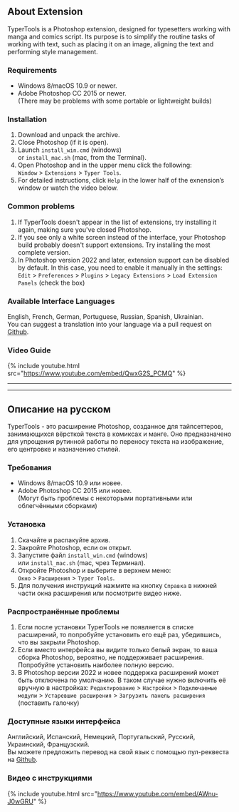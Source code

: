 ## About Extension

TyperTools is a Photoshop extension, designed for typesetters working with manga and comics script. Its purpose is to simplify the routine tasks of working with text, such as placing it on an image, aligning the text and performing style management.

### Requirements

* Windows 8/macOS 10.9 or newer.
* Adobe Photoshop CC 2015 or newer.  
(There may be problems with some portable or lightweight builds)

### Installation

1. Download and unpack the archive.
2. Close Photoshop (if it is open).
3. Launch ``install_win.cmd`` (windows)  
or ``install_mac.sh`` (mac, from the Terminal).
4. Open Photoshop and in the upper menu click the following:  
``Window`` > ``Extensions`` > ``Typer Tools``.
5. For detailed instructions, click ``Help`` in the lower half of the exnension’s window or watch the video below.

### Common problems

1. If TyperTools doesn't appear in the list of extensions, try installing it again, making sure you've closed Photoshop.
2. If you see only a white screen instead of the interface, your Photoshop build probably doesn't support extensions. Try installing the most complete version.
3. In Photoshop version 2022 and later, extension support can be disabled by default. In this case, you need to enable it manually in the settings:
``Edit`` > ``Preferences`` > ``Plugins`` > ``Legacy Extensions`` > ``Load Extension Panels`` (check the box)

### Available Interface Languages

English, French, German, Portuguese, Russian, Spanish, Ukrainian.  
You can suggest a translation into your language via a pull request on [Github](https://github.com/Swirt/typertools-src).

### Video Guide

{% include youtube.html src="https://www.youtube.com/embed/QwxG2S_PCMQ" %}


---
---

## Описание на русском

TyperTools - это расширение Photoshop, созданное для тайпсеттеров, занимающихся вёрсткой текста в комиксах и манге. Оно предназначено для упрощения рутинной работы по переносу текста на изображение, его центровке и назначению стилей.

### Требования

* Windows 8/macOS 10.9 или новее.
* Adobe Photoshop CC 2015 или новее.  
(Могут быть проблемы с некоторыми портативными или облегчёнными сборками)

### Установка

1. Скачайте и распакуйте архив.
2. Закройте Photoshop, если он открыт.
3. Запустите файл ``install_win.cmd`` (windows)  
или ``install_mac.sh`` (mac, чрез Терминал).
4. Откройте Photoshop и выберите в верхнем меню:  
``Окно`` > ``Расширения`` > ``Typer Tools``.
5. Для получения инструкций нажмите на кнопку ``Справка`` в нижней части окна расширения или посмотрите видео ниже.

### Распространённые проблемы

1. Если после установки TyperTools не появляется в списке расширений, то попробуйте установить его ещё раз, убедившись, что вы закрыли Photoshop.
2. Если вместо интерфейса вы видите только белый экран, то ваша сборка Photoshop, вероятно, не поддерживает расширения. Попробуйте установить наиболее полную версию.
3. В Photoshop версии 2022 и новее поддержка расширений может быть отключена по умолчанию. В таком случае нужно включить её вручную в настройках:
``Редактирование`` > ``Настройки`` > ``Подключаемые модули`` > ``Устаревшие расширения`` > ``Загрузить панель расширения`` (поставить галочку)

### Доступные языки интерфейса

Английский, Испанский, Немецкий, Португальский, Русский, Украинский, Французский.  
Вы можете предложить перевод на свой язык с помощью пул-реквеста на [Github](https://github.com/Swirt/typertools-src).

### Видео с инструкциями

{% include youtube.html src="https://www.youtube.com/embed/AWnu-J0wGRU" %}
